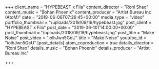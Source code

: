 +++
client_name = "HYPEBEAST x Fila"
content_director = "Roni Shao"
content_music = "Bohan Phoenix"
content_producer = "Artist Bureau Inc (AtoM)"
date = "2019-06-06T07:29:45+00:00"
media_type = "video"
portfolio_thumbnail = "/uploads/2018/09/19/hypebeast.jpg"
post_client = "HYPEBEAST x Fila"
post_date = "2019-06-10T14:00:00+00:00"
post_thumbnail = "/uploads/2018/09/19/hypebeast.jpg"
post_title = "Make Noise"
post_video = "iolhJwn5GeU"
title = "Make Noise"
youtube_id = "iolhJwn5GeU"
[post_details]
atom_coproduction = true
details_director = "Roni Shao"
details_music = "Bohan Phoenix"
details_producer = "Artist Bureau Inc"

+++
